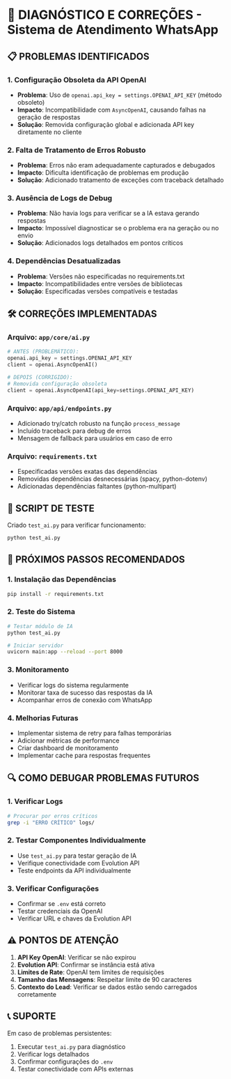 # 🔧 DIAGNÓSTICO E CORREÇÕES - Sistema de Atendimento WhatsApp

## 📋 PROBLEMAS IDENTIFICADOS

### 1. **Configuração Obsoleta da API OpenAI**
- **Problema**: Uso de `openai.api_key = settings.OPENAI_API_KEY` (método obsoleto)
- **Impacto**: Incompatibilidade com `AsyncOpenAI`, causando falhas na geração de respostas
- **Solução**: Removida configuração global e adicionada API key diretamente no cliente

### 2. **Falta de Tratamento de Erros Robusto**
- **Problema**: Erros não eram adequadamente capturados e debugados
- **Impacto**: Dificulta identificação de problemas em produção
- **Solução**: Adicionado tratamento de exceções com traceback detalhado

### 3. **Ausência de Logs de Debug**
- **Problema**: Não havia logs para verificar se a IA estava gerando respostas
- **Impacto**: Impossível diagnosticar se o problema era na geração ou no envio
- **Solução**: Adicionados logs detalhados em pontos críticos

### 4. **Dependências Desatualizadas**
- **Problema**: Versões não especificadas no requirements.txt
- **Impacto**: Incompatibilidades entre versões de bibliotecas
- **Solução**: Especificadas versões compatíveis e testadas

## 🛠️ CORREÇÕES IMPLEMENTADAS

### Arquivo: `app/core/ai.py`
```python
# ANTES (PROBLEMÁTICO):
openai.api_key = settings.OPENAI_API_KEY
client = openai.AsyncOpenAI()

# DEPOIS (CORRIGIDO):
# Removida configuração obsoleta
client = openai.AsyncOpenAI(api_key=settings.OPENAI_API_KEY)
```

### Arquivo: `app/api/endpoints.py`
- Adicionado try/catch robusto na função `process_message`
- Incluído traceback para debug de erros
- Mensagem de fallback para usuários em caso de erro

### Arquivo: `requirements.txt`
- Especificadas versões exatas das dependências
- Removidas dependências desnecessárias (spacy, python-dotenv)
- Adicionadas dependências faltantes (python-multipart)

## 🧪 SCRIPT DE TESTE

Criado `test_ai.py` para verificar funcionamento:
```bash
python test_ai.py
```

## 🚀 PRÓXIMOS PASSOS RECOMENDADOS

### 1. **Instalação das Dependências**
```bash
pip install -r requirements.txt
```

### 2. **Teste do Sistema**
```bash
# Testar módulo de IA
python test_ai.py

# Iniciar servidor
uvicorn main:app --reload --port 8000
```

### 3. **Monitoramento**
- Verificar logs do sistema regularmente
- Monitorar taxa de sucesso das respostas da IA
- Acompanhar erros de conexão com WhatsApp

### 4. **Melhorias Futuras**
- Implementar sistema de retry para falhas temporárias
- Adicionar métricas de performance
- Criar dashboard de monitoramento
- Implementar cache para respostas frequentes

## 🔍 COMO DEBUGAR PROBLEMAS FUTUROS

### 1. **Verificar Logs**
```bash
# Procurar por erros críticos
grep -i "ERRO CRÍTICO" logs/
```

### 2. **Testar Componentes Individualmente**
- Use `test_ai.py` para testar geração de IA
- Verifique conectividade com Evolution API
- Teste endpoints da API individualmente

### 3. **Verificar Configurações**
- Confirmar se `.env` está correto
- Testar credenciais da OpenAI
- Verificar URL e chaves da Evolution API

## ⚠️ PONTOS DE ATENÇÃO

1. **API Key OpenAI**: Verificar se não expirou
2. **Evolution API**: Confirmar se instância está ativa
3. **Limites de Rate**: OpenAI tem limites de requisições
4. **Tamanho das Mensagens**: Respeitar limite de 90 caracteres
5. **Contexto do Lead**: Verificar se dados estão sendo carregados corretamente

## 📞 SUPORTE

Em caso de problemas persistentes:
1. Executar `test_ai.py` para diagnóstico
2. Verificar logs detalhados
3. Confirmar configurações do `.env`
4. Testar conectividade com APIs externas